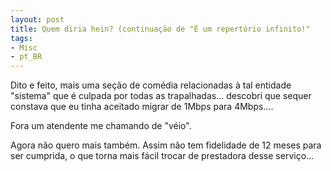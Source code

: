 ```yaml
---
layout: post
title: Quem diria hein? (continuação de "É um repertório infinito!"
tags:
- Misc
- pt_BR
---
```

Dito e feito, mais uma seção de comédia relacionadas à tal entidade "sistema" que é culpada por todas as trapalhadas... descobri que sequer constava que eu tinha aceitado migrar de 1Mbps para 4Mbps....

Fora um atendente me chamando de "véio".

Agora não quero mais também. Assim não tem fidelidade de 12 meses para ser cumprida, o que torna mais fácil trocar de prestadora desse serviço...
